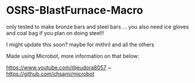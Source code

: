 # OSRS-BlastFurnace-Macro
only tested to make bronze bars and steel bars ... you also need ice gloves and coal bag if you plan on doing steel!! 

I might update this soon? maybe for mithril and all the others 

Made using Microbot, more information on that below:

https://www.youtube.com/@eudora8057 ~ https://github.com/chsami/microbot
